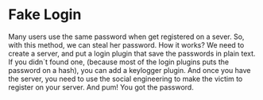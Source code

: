 # Fake Login
Many users use the same password when get registered on a sever.
So, with this method, we can steal her password.
How it works?
We need to create a server, and put a login plugin that save the passwords in plain text.
If you didn`t found one, (because most of the login plugins puts the password on a hash), you can add a keylogger plugin.
And once you have the server, you need to use the social engineering to make the victim to register on your server.
And pum! You got the password.

